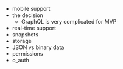 
- mobile support
- the decision
    - GraphQL is very complicated for MVP
- real-time support
- snapshots
- storage
- JSON vs binary data
- permissions
- o_auth
